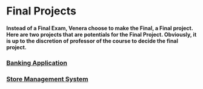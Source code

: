 # Final Projects 

#### Instead of a Final Exam, Venera choose to make the Final, a Final project. Here are two projects that are potentials for the Final Project. Obviously, it is up to the discretion of professor of the course to decide the final project. 

### [Banking Application ](https://github.com/MarkShinozaki/CPTS321-SoftwareEngineeringPrinciples/tree/Final-Projects/BankingApplication)

### [Store Management System ](https://github.com/MarkShinozaki/CPTS321-SoftwareEngineeringPrinciples/tree/Final-Projects/StoreManagmentSystem)
